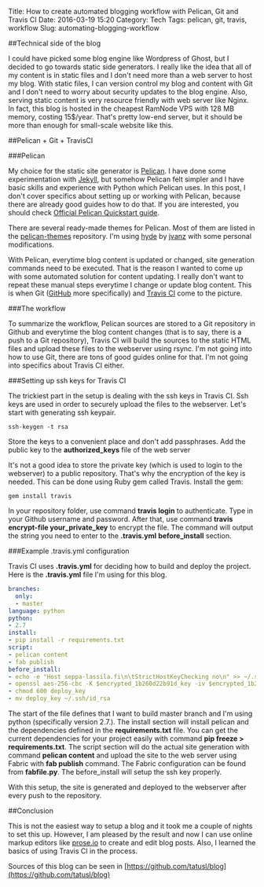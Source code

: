 Title: How to create automated blogging workflow with Pelican, Git and Travis CI
Date: 2016-03-19 15:20
Category: Tech
Tags: pelican, git, travis, workflow
Slug: automating-blogging-workflow

##Technical side of the blog

I could have picked some blog engine like Wordpress of Ghost, but I decided to go towards static side generators. I really like the idea that all of my content is in static files and I don't need more than a web server to host my blog. With static files, I can version control my blog and content with Git and I don't need to worry about security updates to the blog engine. Also, serving static content is very resource friendly with web server like Nginx. In fact, this blog is hosted in the cheapest RamNode VPS with 128 MB memory, costing 15$/year. That's pretty low-end server, but it should be more than enough for small-scale website like this.

##Pelican + Git + TravisCI

###Pelican

My choice for the static site generator is [Pelican](http://getpelican.com). I have done some experimentation with [Jekyll](https://jekyllrb.com/), but somehow Pelican felt simpler and I have basic skills and experience with Python which Pelican uses. In this post, I don't cover specifics about setting up or working with Pelican, because there are already good guides how to do that. If you are interested, you should check [Official Pelican Quickstart guide](http://docs.getpelican.com/en/3.6.3/quickstart.html).

There are several ready-made themes for Pelican. Most of them are listed in the [pelican-themes](https://github.com/getpelican/pelican-themes) repository. I'm using [hyde](https://github.com/jvanz/pelican-hyde) by [jvanz](https://github.com/jvanz) with some personal modifications.

With Pelican, everytime blog content is updated or changed, site generation commands need to be executed. That is the reason I wanted to come up with some automated solution for content updating. I really don't want to repeat these manual steps everytime I change or update blog content. This is when Git ([GitHub](https://github.com/) more specifically) and [Travis CI](https://travis-ci.org/) come to the picture.

###The workflow

To summarize the workflow, Pelican sources are stored to a Git repository in Github and everytime the blog content changes (that is to say, there is a push to a Git repository), Travis CI will build the sources to the static HTML files and upload these files to the webserver using rsync. I'm not going into how to use Git, there are tons of good guides online for that. I'm not going into specifics about Travis CI either.

###Setting up ssh keys for Travis CI

The trickiest part in the setup is dealing with the ssh keys in Travis CI. Ssh keys are used in order to securely upload the files to the webserver. Let's start with generating ssh keypair.

```
ssh-keygen -t rsa
```
Store the keys to a convenient place and don't add passphrases. Add the public key to the **authorized_keys** file of the web server

It's not a good idea to store the private key (which is used to login to the webserver) to a public repository. That's why the encryption of the key is needed. This can be done using Ruby gem called Travis. Install the gem:

```
gem install travis
```

In your repository folder, use command **travis login** to authenticate. Type in your Github username and password. After that, use command **travis encrypt-file your_private_key** to encrypt the file. The command will output the string you need to enter to the **.travis.yml** **before_install** section.

###Example .travis.yml configuration

Travis CI uses **.travis.yml** for deciding how to build and deploy the project. Here is the **.travis.yml** file I'm using for this blog.

```yml
branches:
  only:
  - master
language: python
python:
- 2.7
install:
- pip install -r requirements.txt
script:
- pelican content
- fab publish
before_install:
- echo -e "Host seppa-lassila.fi\n\tStrictHostKeyChecking no\n" >> ~/.ssh/config
- openssl aes-256-cbc -K $encrypted_1b260d22b91d_key -iv $encrypted_1b260d22b91d_iv -in deploy_key.enc -out deploy_key -d
- chmod 600 deploy_key
- mv deploy_key ~/.ssh/id_rsa
```

The start of the file defines that I want to build master branch and I'm using python (specifically version 2.7.). The install section will install pelican and the dependencies defined in the **requirements.txt** file. You can get the current dependencies for your project easily with command **pip freeze > requirements.txt**. The script section will do the actual site generation with command **pelican content** and upload the site to the web server using Fabric with **fab publish** command. The Fabric configuration can be found from **fabfile.py**. The before_install will setup the ssh key properly.

With this setup, the site is generated and deployed to the webserver after every push to the repository.

##Conclusion

This is not the easiest way to setup a blog and it took me a couple of nights to set this up. However, I am pleased by the result and now I can use online markup editors like [prose.io](http://prose.io/) to create and edit blog posts. Also, I learned the basics of using Travis CI in the process.

Sources of this blog can be seen in [https://github.com/tatusl/blog](https://github.com/tatusl/blog)
